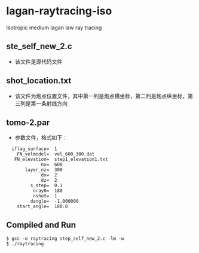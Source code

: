 # lagan-raytracing-iso
Isotropic medium lagan law ray tracing

## ste_self_new_2.c
* 该文件是源代码文件

## shot_location.txt
* 该文件为炮点位置文件，其中第一列是炮点横坐标，第二列是炮点纵坐标，第三列是第一条射线方向

## tomo-2.par
* 参数文件，格式如下：
```
  iflag_surface=  1
    FN_velmodel=  vel_600_300.dat
   FN_elevation=  step1_elevation1.txt
             nx=  600
       layer_nz=  300
             dx=  2
             dz=  2
         s_step=  0.1
          nray0=  180
          nshot=  1
         dangle=  -1.000000
    start_angle=  180.0
```

## Compiled and Run
```shell
$ gcc -o raytracing step_self_new_2.c -lm -w
$ ./raytracing
```
